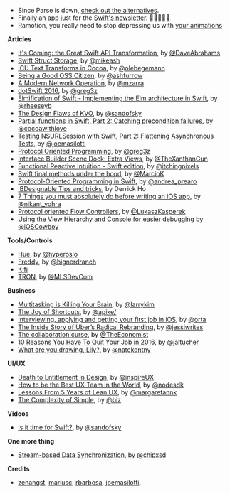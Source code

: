 * Since Parse is down, [check out the alternatives](https://github.com/relatedcode/ParseAlternatives). 
* Finally an app just for the [Swift's newsletter](https://stylemac.com/hirundo/). 🎉🎉🎉🎉🎉
* Ramotion, you really need to stop depressing us with [your animations](https://github.com/Ramotion/folding-cell)

**Articles**

* [It's Coming: the Great Swift API Transformation](https://swift.org/blog/swift-api-transformation/), by [@DaveAbrahams](https://twitter.com/DaveAbrahams) 
* [Swift Struct Storage](https://www.mikeash.com/pyblog/friday-qa-2016-01-29-swift-struct-storage.html), by [@mikeash](https://twitter.com/mikeash)
* [ICU Text Transforms in Cocoa](http://oleb.net/blog/2016/01/icu-text-transforms/), by [@olebegemann](https://twitter.com/@olebegemann)
* [Being a Good OSS Citizen](http://artsy.github.io/blog/2016/01/28/being-a-good-open-source-citizen/), by [@ashfurrow](https://twitter.com/ashfurrow)
* [A Modern Network Operation](http://www.cimgf.com/2016/01/28/a-modern-network-operation/), by [@mzarra](https://twitter.com/mzarra)
* [dotSwift 2016](https://medium.com/swift-programming/dotswift-2016-83c45ad80616#.f9gy7frkz), by [@greg3z](https://twitter.com/greg3z)
* [Elmification of Swift - Implementing the Elm architecture in Swift](https://medium.com/design-x-code/elmification-of-swift-af14b7f92b30#.93931logf), by [@rheeseyb](https://twitter.com/rheeseyb)
* [The Design Flaws of KVO](https://sandofsky.com/blog/kvo.html), by [@sandofsky](https://twitter.com/sandofsky)
* [Partial functions in Swift, Part 2: Catching precondition failures](http://www.cocoawithlove.com/blog/2016/02/02/partial-functions-part-two-catching-precondition-failures.html), by [@cocoawithlove](https://twitter.com/cocoawithlove)
* [Testing NSURLSession with Swift, Part 2: Flattening Asynchronous Tests](http://masilotti.com/testing-nsurlsession-async/), by [@joemasilotti](https://twitter.com/joemasilotti)
* [Protocol Oriented Programming](https://medium.com/swift-programming/protocol-oriented-programming-a3e192f6e8f2#.vztmdb3d6), by [@greg3z](https://twitter.com/greg3z)
* [Interface Builder Scene Dock: Extra Views](https://medium.com/@michael.ormonde/interface-builder-scene-dock-extra-views-26cef5fe363b#.uy99chq6m), by [@TheXanthanGun](https://twitter.com/TheXanthanGun)
* [Functional Reactive Intuition - Swift edition](http://itchingpixels.com/blog/functional-reactive-intuition-swift/), by [@itchingpixels](https://twitter.com/itchingpixels)
* [Swift final methods under the hood](https://medium.com/@MarcioK/swift-final-functions-under-the-hood-2deccd0b9437#.brkwo0wyz), by [@MarcioK](https://twitter.com/MarcioK)
* [Protocol-Oriented Programming in Swift](https://medium.com/@andrea.prearo/protocol-oriented-programming-in-swift-daba92bc9c98#.mkao8lnp8), by [@andrea_prearo](https://twitter.com/andrea_prearo)
* [IBDesignable Tips and tricks](https://medium.com/@derrickho_28266/ibdesignable-tips-and-tricks-54c91d43fb7f#.wx5fgwayg), by Derrick Ho
* [7 Things you must absolutely do before writing an iOS app](https://medium.com/@nikantvohra/7-things-you-must-absolutely-do-before-writing-an-ios-app-a8bacf710c57#.sez1y9eom), by [@nikant_vohra](https://twitter.com/nikant_vohra)
* [Protocol oriented Flow Controllers](https://medium.com/appunite-edu-collection/protocol-oriented-flow-controllers-989c11eea759#.1hq8hl34e), by [@LukaszKasperek](https://twitter.com/LukaszKasperek)
* [Using the View Hierarchy and Console for easier debugging](http://ioscowboy.com/2016/01/26/debugging-view-hierarchy.html) by [@iOSCowboy](https://twitter.com/iOSCowboy)


**Tools/Controls**

* [Hue](https://github.com/hyperoslo/Hue), by [@hyperoslo](https://twitter.com/hyperoslo)
* [Freddy](https://github.com/bignerdranch/Freddy), by [@bignerdranch](https://twitter.com/bignerdranch)
* [Kifi](https://www.kifi.com/integrations/slack)
* [TRON](https://github.com/MLSDev/TRON), by [@MLSDevCom](https://twitter.com/MLSDevCom)

**Business**

* [Multitasking is Killing Your Brain](https://medium.com/life-tips/multitasking-is-killing-your-brain-79104e62e930#.yuof7cirh), by [@larrykim](https://twitter.com/larrykim)
* [The Joy of Shortcuts](http://www.allenpike.com/2016/parse-joy-of-shortcuts/), by [@apike/](http://www.twitter.com/apike/) 
* [Interviewing, applying and getting your first job in iOS](http://artsy.github.io/blog/2016/01/30/iOS-Junior-Interviews/), by [@orta](https://twitter.com/orta)
* [The Inside Story of Uber’s Radical Rebranding](http://www.wired.com/2016/02/the-inside-story-behind-ubers-colorful-redesign/), by [@jessiwrites](https://twitter.com/jessiwrites)
* [The collaboration curse](http://www.economist.com/news/business/21688872-fashion-making-employees-collaborate-has-gone-too-far-collaboration-curse), by [@TheEconomist](https://twitter.com/TheEconomist)
* [10 Reasons You Have To Quit Your Job in 2016](https://medium.com/life-learning/10-reasons-you-have-to-quit-your-job-in-2016-a7c9c413c366#.yoxeujqen), by [@jaltucher](https://twitter.com/jaltucher)
* [What are you drawing, Lily?](https://m.signalvnoise.com/what-are-you-drawing-lily-48f0683941e6#.kbel3lyqv), by [@natekontny](https://twitter.com/natekontny)

**UI/UX**

* [Death to Entitlement in Design](https://medium.com/iq-design/death-to-entitlement-in-design-5dfe04e81ce5), by [@inspireUX](https://twitter.com/inspireUX)
* [How to be the Best UX Team in the World](http://www.nodesagency.com/how-to-be-the-best-ux-team-for-app-development-in-the-world/), by [@nodesdk](https://twitter.com/nodesdk)
* [Lessons From 5 Years of Lean UX](http://blog.invisionapp.com/5-years-lean-ux-jeff-gothelf/), by [@margaretannk](https://twitter.com/margaretannk)
* [The Complexity of Simple](https://medium.com/the-biz-stone-collection/the-complexity-of-simple-a2d4dd38bf3#.r2a9yawsu), by [@biz](https://twitter.com/biz)

**Videos**

* [Is it time for Swift?](https://realm.io/news/ben-sandofsky-time-for-swift/), by [@sandofsky](https://twitter.com/sandofsky)

**One more thing**

* [Stream-based Data Synchronization](https://medium.com/@klemen.verdnik/stream-based-data-synchronization-41ff242327ec#.n89wz3cwk), by [@chipxsd](https://twitter.com/chipxsd)

**Credits**

* [zenangst](https://github.com/zenangst), [mariusc](https://github.com/mariusc), [rbarbosa](https://github.com/rbarbosa), [joemasilotti](https://github.com/joemasilotti),
